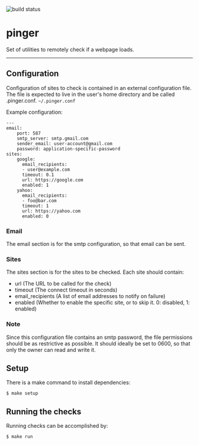![build status](https://github.com/<OWNER>/<REPOSITORY>/workflows/<WORKFLOW_NAME>/badge.svg)

# pinger

Set of utilities to remotely check if a webpage loads.

---

## Configuration

Configuration of sites to check is contained in an external configuration file. The file is expected to live in the user's home directory and be called .pinger.conf. `~/.pinger.conf`

Example configuration:

```
---
email:
    port: 587
    smtp_server: smtp.gmail.com
    sender_email: user-account@gmail.com
    password: application-specific-password
sites:
    google:
      email_recipients:
      - user@example.com
      timeout: 0.1
      url: https://google.com
      enabled: 1
    yahoo:
      email_recipients:
      - foo@bar.com
      timeout: 1
      url: https://yahoo.com
      enabled: 0
```

### Email

The email section is for the smtp configuration, so that email can be sent.

### Sites

The sites section is for the sites to be checked. Each site should contain:

- url (The URL to be called for the check)
- timeout (The connect timeout in seconds)
- email_recipients (A list of email addresses to notify on failure)
- enabled (Whether to enable the specific site, or to skip it. 0: disabled, 1: enabled)

### Note

Since this configuration file contains an smtp password, the file permissions should be as restrictive as possible. It should ideally be set to 0600, so that only the owner can read and write it.

## Setup

There is a make command to install dependencies:

`$ make setup`

## Running the checks

Running checks can be accomplished by:

`$ make run`
